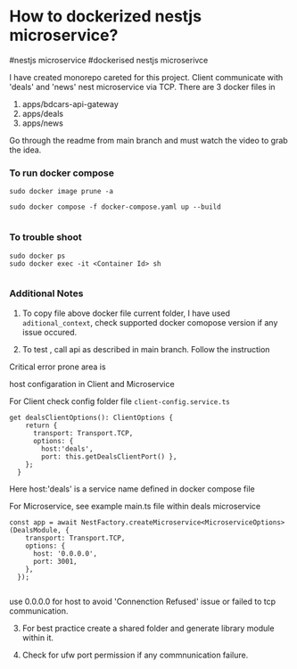 # How to dockerized nestjs microservice?

#nestjs microservice #dockerised nestjs microserivce

I have created monorepo careted for this project. Client communicate with 'deals' and 'news' nest microservice via TCP. There are 3 docker files in 

1) apps/bdcars-api-gateway 
2) apps/deals
3) apps/news


Go through the readme from main branch and must watch the video to grab the idea. 


### To run docker compose 

```
sudo docker image prune -a

sudo docker compose -f docker-compose.yaml up --build


```

### To trouble shoot 

```
sudo docker ps
sudo docker exec -it <Container Id> sh


```

### Additional Notes

1) To copy file above docker file current folder, I have used `aditional_context`, check supported docker comopose version if any issue occured.

2) To test , call api as described in main branch. Follow the instruction

Critical error prone area is 

host configaration in Client and Microservice

For Client check config folder file `client-config.service.ts`

```
get dealsClientOptions(): ClientOptions {
    return {
      transport: Transport.TCP,
      options: {
        host:'deals',
        port: this.getDealsClientPort() },
    };
  }

```

Here host:'deals' is a service name defined in docker compose file


For Microservice, see example main.ts file within deals microservice

```
const app = await NestFactory.createMicroservice<MicroserviceOptions>(DealsModule, {
    transport: Transport.TCP,
    options: { 
      host: '0.0.0.0',
      port: 3001,
    },
  });


```

use 0.0.0.0 for host to avoid 'Connenction Refused' issue or failed to tcp communication. 

3) For best practice create a shared folder and generate library module within it. 

4) Check for ufw port permission if any commnunication failure. 